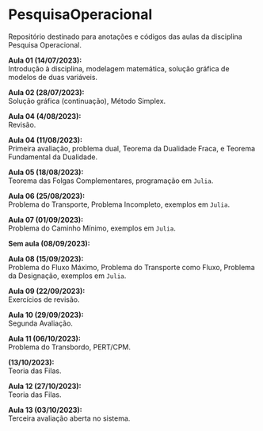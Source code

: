 # PesquisaOperacional
Repositório destinado para anotações e códigos das aulas da disciplina Pesquisa Operacional.

**Aula 01 (14/07/2023):**    
    Introdução à disciplina, modelagem matemática, solução gráfica de modelos de duas variáveis.

**Aula 02 (28/07/2023):**    
    Solução gráfica (continuação), Método Simplex.

**Aula 04 (4/08/2023):**    
    Revisão.

**Aula 04 (11/08/2023):**    
    Primeira avaliação, problema dual, Teorema da Dualidade Fraca, e Teorema Fundamental da Dualidade.

**Aula 05 (18/08/2023):**    
    Teorema das Folgas Complementares, programação em `Julia`.

**Aula 06 (25/08/2023):**    
    Problema do Transporte, Problema Incompleto, exemplos em `Julia`.

**Aula 07 (01/09/2023):**    
    Problema do Caminho Mínimo, exemplos em `Julia`.

**Sem aula (08/09/2023):**

**Aula 08 (15/09/2023):**    
    Problema do Fluxo Máximo, Problema do Transporte como Fluxo, Problema da Designação, exemplos em `Julia`.

**Aula 09 (22/09/2023):**    
    Exercícios de revisão.

**Aula 10 (29/09/2023):**    
    Segunda Avaliação.

**Aula 11 (06/10/2023):**    
    Problema do Transbordo, PERT/CPM.

**(13/10/2023):**    
    Teoria das Filas.

**Aula 12 (27/10/2023):**    
    Teoria das Filas.

**Aula 13 (03/10/2023):**    
    Terceira avaliação aberta no sistema.
